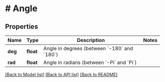 # # Angle

## Properties

Name | Type | Description | Notes
------------ | ------------- | ------------- | -------------
**deg** | **float** | Angle in degrees (between &#x60;-180&#x60; and &#x60;180&#x60;) |
**rad** | **float** | Angle in radians (between &#x60;-Pi&#x60; and &#x60;Pi&#x60;) |

[[Back to Model list]](../../README.md#models) [[Back to API list]](../../README.md#endpoints) [[Back to README]](../../README.md)
